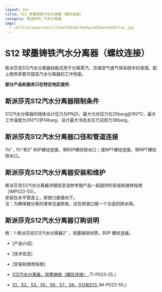 ```yaml
---
layout: doc
title: S12 球墨铸铁汽水分离器（螺纹连接）
category: 管道附件,汽水分离器
imgs:
  - /d/file/separators/1fdafb93d9176e6ace45beec6429ffa1.jpg
---
```


# S12 球墨铸铁汽水分离器（螺纹连接）

斯派莎克S12汽水分离器挡板式用于分离蒸汽，压缩空气或气体系统中的液滴。配上绝热夹套可提高汽水分离器的工作性能。

**部分产品和服务只在特定地区提供.**

## 斯派莎克S12汽水分离器限制条件

S12汽水分离器的阀体设计压力为PN25，最大允许压力位25barg@100℃，最大工作温度为350℃@14barg，设计最大冷态水压力试验力38barg。

## 斯派莎克S12汽水分离器口径和管道连接

1¼" , 1½"和2" BSP螺纹连接，带BSP螺纹排水口；或NPT螺纹连接，带NPT螺纹排水口。

## 斯派莎克S12汽水分离器安装和维护

斯派莎克S3汽水分离器详细信息请参考随产品一起提供的安装和维修指南（IMP023-55）。  
安装在水平管道上，排放口直接向下。  
注：为确保被分离的液体迅速排放，应在排放口接一个合适的疏水阀。

## 斯派莎克S12汽水分离器订购说明

例：1-斯派莎克S12汽水分离器2" ，球墨铸铁材质，BSP 螺纹连接。

- [产品介绍]
- [技术信息]
- [安装和维修指南]

- [S12汽水分离器，球墨铸铁（螺纹连接）](https://assets.spiraxvalve.com/pdf/TI-P023-25-S12%20球墨铸铁汽水分离器（螺纹连接）.pdf)\_TI-P023-25\_\

- [S1、S2、S3、S5、S6、S7、S8、S12和S13](https://assets.spiraxvalve.com/pdf/IM-P023-55-S1%E3%80%81S2%E3%80%81S3%E3%80%81S5%E3%80%81S6%E3%80%81S7%E3%80%81S8%E3%80%81S12%E5%92%8CS13%E6%B1%BD%E6%B0%B4%E5%88%86%E7%A6%BB%E5%99%A8.pdf)\_IM-P023-55\_\
